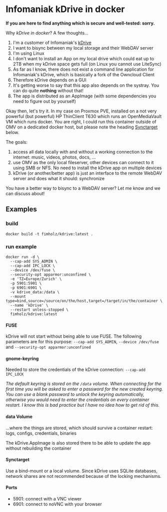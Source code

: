 # Infomaniak kDrive in docker

**If you are here to find anything which is secure and well-tested: sorry.**

Why *kDrive in docker*? A few thoughts...
1. I'm a customer of Infomaniak's [kDrive](https://www.infomaniak.com/en/kdrive)
1. I want to bisync between my local storage and their WebDAV server
1. I'm using Linux
1. I don't want to install an App on my local drive which could eat up to 2TB when my kDrive space gets full (on Linux you cannot use LiteSync)
1. As far as I know, there does not exist a command line application for Infomaniak's kDrive, which is basically a fork of the Owncloud Client
1. Therefore kDrive depends on a GUI
1. It's getting worse to say that this app also depends on the systray. You can do quite **nothing** without that!
1. The app is distributed as an AppImage (with some dependencies you need to figure out by yourself)

Okay then, let's try it. In my case on Proxmox PVE, installed on a not very powerful (but powerful) HP ThinClient T630 which runs an OpenMediaVault VM which runs docker. You are right, I could run this container outside of OMV on a dedicated docker host, but please note the heading [Synctarget](#synctarget) below.

The goals:
1. access all data locally with and without a working connection to the internet: music, videos, photos, docs, ...
1. use OMV as the only local fileserver, other devices can connect to it using SMB or NFS. No need to install the kDrive app on multiple devices
1. kDrive (or another/better app) is just an interface to the remote WebDAV server and does what it should: synchronize

You have a better way to bisync to a WebDAV server? Let me know and we can discuss about!

## Examples

### build

```docker build -t fimholz/kdrive:latest .```

### run example

```
docker run -d \
  --cap-add SYS_ADMIN \
  --cap-add IPC_LOCK \
  --device /dev/fuse \
  --security-opt apparmor:unconfined \
  -e 'TZ=Europe/Zurich' \
  -p 5901:5901 \
  -p 6901:6901 \
  -v kdrive_data:/data \
  --mount type=bind,source=/source/on/the/host,target=/target/in/the/container \
  --name 'kDrive' \
  --restart unless-stopped \
  fimholz/kdrive:latest
```

#### FUSE

kDrive will not start without being able to use FUSE. The following parameters are for this purpose: ```--cap-add SYS_ADMIN```, ```--device /dev/fuse``` and ```--security-opt apparmor:unconfined```

#### gnome-keyring

Needed to store the credentials of the kDrive connection: ```--cap-add IPC_LOCK```

*The default keyring is stored on the ```/data``` volume. When connecting for the first time you will be asked to enter a password for the new created keyring. You can use a blank password to unlock the keyring automatically, otherwise you would need to enter the credentials on every container restart. I know this is bad practice but I have no idea how to get rid of this.*

#### data Volume

...where the things are stored, which should survive a container restart: logs, configs, credentials, binaries

The kDrive.AppImage is also stored there to be able to update the app without rebuilding the container

#### Synctarget
Use a bind-mount or a local volume. Since kDrive uses SQLite databases, network shares are not recommended because of the locking mechanisms.

#### Ports
* 5901: connect with a VNC viewer
* 6901: connect to noVNC with your browser
